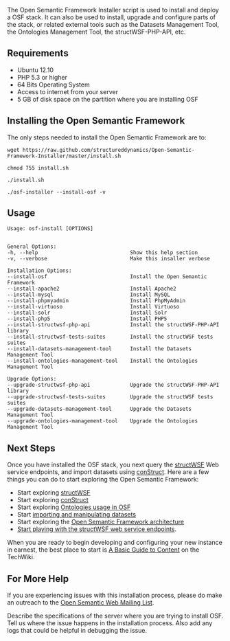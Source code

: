 The Open Semantic Framework Installer script is used to install and deploy a OSF stack. It can also be used to install, upgrade and configure parts of the stack, or related external tools such as the Datasets Management Tool, the Ontologies Management Tool, the structWSF-PHP-API, etc.

Requirements
------------
* Ubuntu 12.10
* PHP 5.3 or higher
* 64 Bits Operating System
* Access to internet from your server
* 5 GB of disk space on the partition where you are installing OSF

Installing the Open Semantic Framework
--------------------------------------
The only steps needed to install the Open Semantic Framework are to:

```
wget https://raw.github.com/structureddynamics/Open-Semantic-Framework-Installer/master/install.sh

chmod 755 install.sh

./install.sh

./osf-installer --install-osf -v
```

Usage
-----
```
Usage: osf-install [OPTIONS]


General Options:
-h, --help                              Show this help section
-v, --verbose                           Make this insaller verbose

Installation Options:
--install-osf                           Install the Open Semantic Framework
--install-apache2                       Install Apache2
--install-mysql                         Install MySQL
--install-phpmyadmin                    Install PhpMyAdmin
--install-virtuoso                      Install Virtuoso
--install-solr                          Install Solr
--install-php5                          Install PHP5
--install-structwsf-php-api             Install the structWSF-PHP-API library
--install-structwsf-tests-suites        Install the structWSF tests suites
--install-datasets-management-tool      Install the Datasets Management Tool
--install-ontologies-management-tool    Install the Ontologies Management Tool

Upgrade Options:
--upgrade-structwsf-php-api             Upgrade the structWSF-PHP-API library
--upgrade-structwsf-tests-suites        Upgrade the structWSF tests suites
--upgrade-datasets-management-tool      Upgrade the Datasets Management Tool
--upgrade-ontologies-management-tool    Upgrade the Ontologies Management Tool
```

Next Steps
----------
Once you have installed the OSF stack, you next query the [structWSF](http://techwiki.openstructs.org/index.php/StructWSF) Web service endpoints, and import datasets using [conStruct](http://techwiki.openstructs.org/index.php/ConStruct). Here are a few things you can do to start exploring the Open Semantic Framework:

* Start exploring [structWSF](http://techwiki.openstructs.org/index.php/Category:StructWSF)
* Start exploring [conStruct](http://techwiki.openstructs.org/index.php/Category:ConStruct)
* Start exploring [Ontologies usage in OSF](http://techwiki.openstructs.org/index.php/Category:Ontologies)
* Start [importing and manipulating datasets](http://techwiki.openstructs.org/index.php/Category:Datasets)
* Start exploring the [Open Semantic Framework architecture](http://techwiki.openstructs.org/index.php/Category:Open_Semantic_Framework)
* [Start playing with the structWSF web service endpoints](http://techwiki.openstructs.org/index.php/StructWSF_Web_Services_Tutorial).

When you are ready to begin developing and configuring your new instance in earnest, the best place to start is [A Basic Guide to Content](http://techwiki.openstructs.org/index.php/A_Basic_Guide_to_Content) on the TechWiki.

For More Help
-------------
If you are experiencing issues with this installation process, please do make an outreach to the [Open Semantic Web Mailing List](http://groups.google.com/group/open-semantic-framework).

Describe the specifications of the server where you are trying to install OSF. Tell us where the issue happens in the installation process. Also add any logs that could be helpful in debugging the issue.

